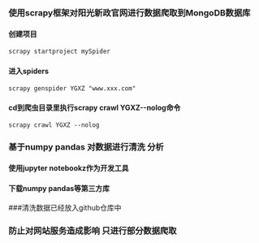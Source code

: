### 使用scrapy框架对阳光新政官网进行数据爬取到MongoDB数据库

#### 创建项目

```python
scrapy startproject mySpider
```

#### 进入spiders

```
scrapy genspider YGXZ "www.xxx.com"
```

#### cd到爬虫目录里执行scrapy crawl YGXZ--nolog命令

```
scrapy crawl YGXZ --nolog
```

### 基于numpy pandas 对数据进行清洗 分析

#### 使用jupyter notebookz作为开发工具

#### 下载numpy pandas等第三方库



###清洗数据已经放入github仓库中

### 防止对网站服务造成影响 只进行部分数据爬取

